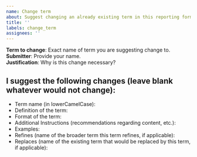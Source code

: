 ```yaml
---
name: Change term
about: Suggest changing an already existing term in this reporting format
title: ''
labels: change_term
assignees: ''
---
```


**Term to change**: Exact name of term you are suggesting change to.  
**Submitter**: Provide your name.  
**Justification**: Why is this change necessary?  


## I suggest the following changes (leave blank whatever would not change):
* Term name (in lowerCamelCase):
* Definition of the term:
* Format of the term: 
* Additional Instructions (recommendations regarding content, etc.):
* Examples: 
* Refines (name of the broader term this term refines, if applicable):
* Replaces (name of the existing term that would be replaced by this term, if applicable):
